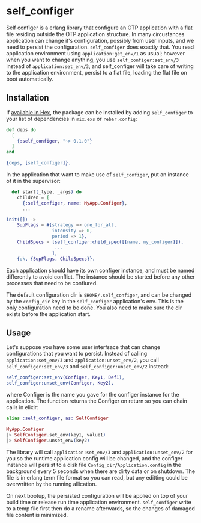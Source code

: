 self_configer
=====

Self configer is a erlang library that configure an OTP application with a flat file residing outside the OTP application structure. In many circustances application can change it's configuration, possibly from user inputs, and we need to persist the configuration. `self_configer` does exactly that. You read application environment using `application:get_env/1` as usual; however when you want to change anything, you use `self_configer:set_env/3` instead of `application:set_env/3`, and self_configer will take care of writing to the application environment, persist to a flat file, loading the flat file on boot automatically. 

## Installation

If [available in Hex](https://hex.pm/docs/publish), the package can be installed
by adding `self_configer` to your list of dependencies in `mix.exs` or `rebar.config`:

```elixir
def deps do
  [
    {:self_configer, "~> 0.1.0"}
  ]
end
```

``` erlang
{deps, [self_configer]}.
```

In the application that want to make use of `self_configer`, put an instance of it in the supervisor:

``` elixir
  def start(_type, _args) do
    children = [
      {:self_configer, name: MyApp.Configer},
	  ...
```

``` erlang
init([]) ->
    SupFlags = #{strategy => one_for_all,
                 intensity => 0,
                 period => 1},
    ChildSpecs = [self_configer:child_spec([{name, my_configer}]),
                  ...
                 ],
    {ok, {SupFlags, ChildSpecs}}.
```

Each application should have its own configer instance, and must be named differently to avoid conflict. The instance should be started before any other processes that need to be confiured.

The default configuration dir is `$HOME/.self_configer`, and can be changed by the `config_dir` key in the `self_configer` application's env. This is the only configuration need to be done. You also need to make sure the dir exists before the application start.

## Usage

Let's suppose you have some user interfsace that can change configurations that you want to persist. Instead of calling `application:set_env/3` and `application:unset_env/2`, you call `self_configer:set_env/3` and `self_configer:unset_env/2` instead:

``` erlang
self_configer:set_env(Configer, Key1, Def1),
self_configer:unset_env(Configer, Key2),
```

where Configer is the name you gave for the configer instance for the application. The function returns the Configer on return so you can chain calls in elixir:

``` elixir
alias :self_configer, as: SelfConfiger

MyApp.Configer
|> SelfConfiger.set_env(key1, value1)
|> SelfConfiger.unset_env(key2)

```

The library will call `application:set_env/3` and `application:unset_env/2` for you so the runtime application config will be changed, and the configer instance will persist to a disk file `Config_dir/Application.config` in the background every 5 seconds when there are dirty data or on shutdown. The file is in erlang term file format so you can read, but any editting could be overwritten by the running allication. 

On next bootup, the persisted configuration will be applied on top of your build time or release run time application environment. `self_configer` write to a temp file first then do a rename afterwards, so the changes of damaged file content is minimized.


